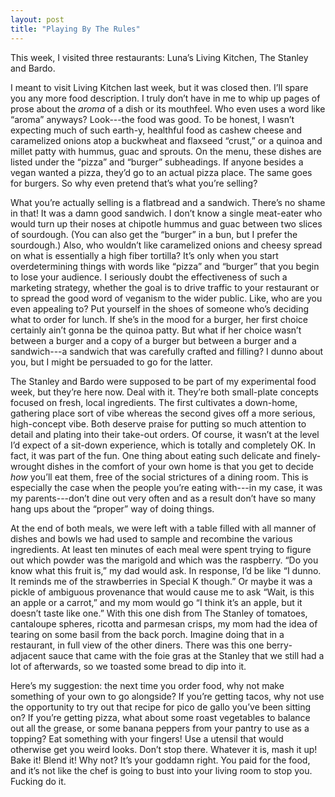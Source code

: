 ```yaml
---
layout: post
title: "Playing By The Rules"
---
```

This week, I visited three restaurants: Luna’s Living Kitchen, The Stanley and Bardo.

I meant to visit Living Kitchen last week, but it was closed then. I’ll spare you any more food description. I truly don’t have in me to whip up pages of prose about the *aroma* of a dish or its mouthfeel. Who even uses a word like “aroma” anyways? Look---the food was good. To be honest, I wasn’t expecting much of such earth-y, healthful food as cashew cheese and caramelized onions atop a buckwheat and flaxseed “crust,” or a quinoa and millet patty with hummus, guac and sprouts. On the menu, these dishes are listed under the “pizza” and “burger” subheadings. If anyone besides a vegan wanted a pizza, they’d go to an actual pizza place. The same goes for burgers. So why even pretend that’s what you’re selling?

What you’re actually selling is a flatbread and a sandwich. There’s no shame in that! It was a damn good sandwich. I don’t know a single meat-eater who would turn up their noses at chipotle hummus and guac between two slices of sourdough. (You can also get the “burger” in a bun, but I prefer the sourdough.) Also, who wouldn’t like caramelized onions and cheesy spread on what is essentially a high fiber tortilla? It’s only when you start overdetermining things with words like “pizza” and “burger” that you begin to lose your audience. I seriously doubt the effectiveness of such a marketing strategy, whether the goal is to drive traffic to your restaurant or to spread the good word of veganism to the wider public. Like, who are you even appealing to? Put yourself in the shoes of someone who’s deciding what to order for lunch. If she’s in the mood for a burger, her first choice certainly ain’t gonna be the quinoa patty. But what if her choice wasn’t between a burger and a copy of a burger but between a burger and a sandwich---a sandwich that was carefully crafted and filling? I dunno about you, but I might be persuaded to go for the latter.

The Stanley and Bardo were supposed to be part of my experimental food week, but they’re here now. Deal with it. They’re both small-plate concepts focused on fresh, local ingredients. The first cultivates a down-home, gathering place sort of vibe whereas the second gives off a more serious, high-concept vibe. Both deserve praise for putting so much attention to detail and plating into their take-out orders. Of course, it wasn’t at the level I’d expect of a sit-down experience, which is totally and completely OK. In fact, it was part of the fun. One thing about eating such delicate and finely-wrought dishes in the comfort of your own home is that you get to decide *how* you’ll eat them, free of the social strictures of a dining room. This is especially the case when the people you’re eating with---in my case, it was my parents---don’t dine out very often and as a result don’t have so many hang ups about the “proper” way of doing things.

At the end of both meals, we were left with a table filled with all manner of dishes and bowls we had used to sample and recombine the various ingredients. At least ten minutes of each meal were spent trying to figure out which powder was the marigold and which was the raspberry. “Do you know what this fruit is,” my dad would ask. In response, I’d be like “I dunno. It reminds me of the strawberries in Special K though.” Or maybe it was a pickle of ambiguous provenance that would cause me to ask “Wait, is this an apple or a carrot,” and my mom would go “I think it’s an apple, but it doesn’t taste like one.” With this one dish from The Stanley of tomatoes, cantaloupe spheres, ricotta and parmesan crisps, my mom had the idea of tearing on some basil from the back porch. Imagine doing that in a restaurant, in full view of the other diners. There was this one berry-adjacent sauce that came with the foie gras at the Stanley that we still had a lot of afterwards, so we toasted some bread to dip into it.

Here’s my suggestion: the next time you order food, why not make something of your own to go alongside? If you’re getting tacos, why not use the opportunity to try out that recipe for pico de gallo you’ve been sitting on? If you’re getting pizza, what about some roast vegetables to balance out all the grease, or some banana peppers from your pantry to use as a topping? Eat something with your fingers! Use a utensil that would otherwise get you weird looks. Don’t stop there. Whatever it is, mash it up! Bake it! Blend it! Why not? It’s your goddamn right. You paid for the food, and it’s not like the chef is going to bust into your living room to stop you. Fucking do it.

